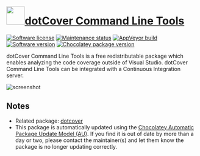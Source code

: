 # [<img src="https://cdn.jsdelivr.net/gh/dgalbraith/chocolatey-packages@7e9ae106859434f2bdde98f74517f9f3fbea1424/icons/dotcover-cli.png" width="48" height="48" />dotCover Command Line Tools](https://chocolatey.org/packages/dotcover-cli)

[![Software license](https://img.shields.io/badge/license-proprietary-lightgrey)](https://www.jetbrains.com/legal/agreements/user.html)
[![Maintenance status](https://img.shields.io/badge/maintained%3F-yes-green.svg)](https://gitHub.com/dgalbraith/chocolatey-packages/graphs/commit-activity)
[![AppVeyor build](https://img.shields.io/appveyor/ci/dgalbraith/chocolatey-packages)](https://ci.appveyor.com/project/dgalbraith/chocolatey-packages)
[![Software version](https://img.shields.io/badge/Source-v2021.1.2-blue.svg)](https://www.jetbrains.com/dotcover/download/#section=commandline)
[![Chocolatey package version](https://img.shields.io/chocolatey/v/dotcover-cli?label=Chocolatey)](https://chocolatey.org/packages/dotcover-cli)

dotCover Command Line Tools is a free redistributable package which enables analyzing the code coverage outside of Visual Studio.
dotCover Command Line Tools can be integrated with a Continuous Integration server.

![screenshot](https://cdn.jsdelivr.net/gh/dgalbraith/chocolatey-packages@7e9ae106859434f2bdde98f74517f9f3fbea1424/automatic/dotcover-cli/screenshot.png)

## Notes

* Related package: [dotcover](https://chocolatey.org/packages/dotCover)
* This package is automatically updated using the [Chocolatey Automatic Package Update Model (AU)](https://github.com/majkinetor/au/blob/master/README.md).
  If you find it is out of date by more than a day or two, please contact the maintainer(s) and let them know the package is no longer updating correctly.
